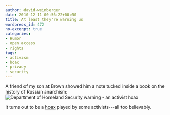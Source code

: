 ```yaml
---
author: david-weinberger
date: 2010-12-11 00:56:22+00:00
title: At least they're warning us
wordpress_id: 472
no-excerpt: true
categories:
- Humor
- open access
- rights
tags:
- activism
- hoax
- privacy
- security
---
```


A friend of my son at Brown showed him a note tucked inside a book on the history of Russian anarchism:
![Department of Homeland Security warning - an activist hoax](https://lil-blog-media.s3.amazonaws.com/2010/12/dhs-unsafe-book.jpg)

It turns out to be a [hoax](http://ultraviolet.in/2009/06/30/the-fear-of-feminism/) played by some activists---all too believably.


